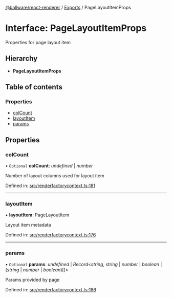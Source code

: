 [@ballware/react-renderer](../README.md) / [Exports](../modules.md) / PageLayoutItemProps

# Interface: PageLayoutItemProps

Properties for page layout item

## Hierarchy

* **PageLayoutItemProps**

## Table of contents

### Properties

- [colCount](pagelayoutitemprops.md#colcount)
- [layoutItem](pagelayoutitemprops.md#layoutitem)
- [params](pagelayoutitemprops.md#params)

## Properties

### colCount

• `Optional` **colCount**: *undefined* \| *number*

Number of layout columns used for layout item

Defined in: [src/renderfactorycontext.ts:181](https://github.com/frankball/ballware-react-renderer/blob/625dfe5/src/renderfactorycontext.ts#L181)

___

### layoutItem

• **layoutItem**: PageLayoutItem

Layout item metadata

Defined in: [src/renderfactorycontext.ts:176](https://github.com/frankball/ballware-react-renderer/blob/625dfe5/src/renderfactorycontext.ts#L176)

___

### params

• `Optional` **params**: *undefined* \| *Record*<*string*, *string* \| *number* \| *boolean* \| (*string* \| *number* \| *boolean*)[]\>

Params provided by page

Defined in: [src/renderfactorycontext.ts:186](https://github.com/frankball/ballware-react-renderer/blob/625dfe5/src/renderfactorycontext.ts#L186)
